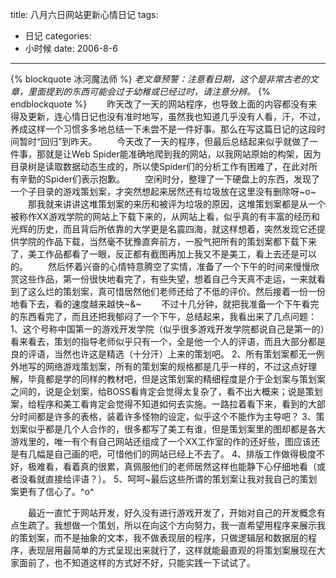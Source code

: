 title: 八月六日网站更新心情日记
tags:
- 日记
categories:
- 小时候
date: 2006-8-6
---

{% blockquote 冰河魔法师 %}
*老文章预警：注意看日期，这个是非常古老的文章，里面提到的东西可能会过于幼稚或已经过时，请注意分辨。*
{% endblockquote %}
　　昨天改了一天的网站程序，也导致上面的内容都没有来得及更新，连心情日记也没有准时地写，虽然我也知道几乎没有人看，汗，不过，养成这样一个习惯多多地总结一下未尝不是一件好事。那么在写这篇日记的这段时间暂时“回归”到昨天。
　　今天改了一天的程序，但最后总结起来似乎就做了一件事，那就是让Web Spider能准确地爬到我的网站，以我网站原始的构架，因为目录树是读取数据动态生成的，所以使Spider们的分析工作有困难了，在此对所有辛勤的Spider们表示抱歉。
　　空闲时分，整理了一下硬盘上的东西，发现了一个子目录的游戏策划案，才突然想起来居然还有垃圾放在这里没有删除呀~o~
　　那我就来讲讲这堆策划案的来历和被评为垃圾的原因，这堆策划案都是从一个被称作XX游戏学院的网站上下载下来的，从网站上看，似乎真的有丰富的经历和光辉的历史，而且背后所依靠的大学更是名震四海，就这样想着，突然发现它还提供学院的作品下载，当然毫不犹豫直奔前方，一股气把所有的策划案都下载下来了，美工作品都看了一眼，反正都有截图再加上我又不是美工，看上去还是可以的。
　　然后怀着兴奋的心情特意腾空了实情，准备了一个下午的时间来慢慢欣赏这些作品，第一份很快地看完了，有些失望，想着自己今天真不走运，一来就看到了这么烂的策划案，真可惜居然他们老师还给了不低的评价。然后接着一份一份地看下去，看的速度越来越快~&~
　　不过十几分钟，就把我准备一个下午看完的东西看完了，而且还把我郁闷了一个下午，总结起来，我看出来了几点问题：
1、这个号称中国第一的游戏开发学院（似乎很多游戏开发学院都说自己是第一的）看来看去，策划的指导老师似乎只有一个，全是他一个人的评语，而且大部分都是良的评语，当然也许这是精选（十分汗）上来的策划吧。
2、所有策划案都无一例外地写的网络游戏策划案，所有的策划案的规格都是几乎一样的，不过这点好理解，毕竟都是学的同样的教材吧，但是这策划案的精细程度是介于企划案与策划案之间的，说是企划案，给BOSS看肯定会觉得太复杂了，看不出大概来；说是策划案，给程序和美工看肯定会觉得不知道如何去实施。一路拉着看下来，看到的大部分时间都是许多的表格，装着许多怪物的设定，似乎这个不能作为主导吧？
3、策划案似乎都是几个人合作的，很多都写了美工有谁，但是策划案里的图却都是各大游戏里的，唯一有个有自己网站还组成了一个XX工作室的作的还好些，图应该还是有几幅是自己画的吧，可惜他们的网站已经上不去了。
4、排版工作做得极度不好，极难看，看着真的很累，真佩服他们的老师居然这样也能静下心仔细地看（或者没看就直接给评语？）。
5、呵呵~最后这些所谓的策划案让我对我自己的策划案更有了信心了。^o^

　　最近一直忙于网站开发，好久没有进行游戏开发了，开始对自己的开发概念有点生疏了。我想做一个策划，所以在向这个方向努力，我一直希望用程序来展示我的策划案，而不是抽象的文本，我不做表现层的程序，只做逻辑层和数据层的程序，表现层用最简单的方式呈现出来就行了，这样就能最直观的将策划案展现在大家面前了，也不知道这样的方式好不好，只能实践一下试试了。
